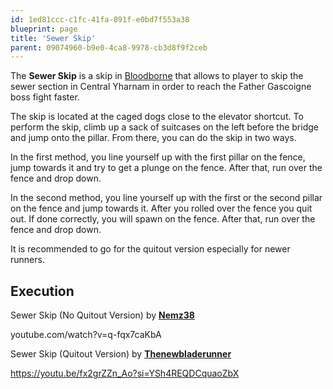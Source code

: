 ```yaml
---
id: 1ed81ccc-c1fc-41fa-891f-e0bd7f553a38
blueprint: page
title: 'Sewer Skip'
parent: 09074960-b9e0-4ca8-9978-cb3d8f9f2ceb
---
```

The **Sewer Skip** is a skip in [Bloodborne](/bloodborne) that allows to player to skip the sewer section in Central Yharnam in order to reach the Father Gascoigne boss fight faster.

The skip is located at the caged dogs close to the elevator shortcut. To perform the skip, climb up a sack of suitcases on the left before the bridge and jump onto the pillar. From there, you can do the skip in two ways.

In the first method, you line yourself up with the first pillar on the fence, jump towards it and try to get a plunge on the fence. After that, run over the fence and drop down.

In the second method, you line yourself up with the first or the second pillar on the fence and jump towards it. After you rolled over the fence you quit out. If done correctly, you will spawn on the fence. After that, run over the fence and drop down.

It is recommended to go for the quitout version especially for newer runners.

## Execution

Sewer Skip (No Quitout Version) by [**Nemz38**](https://www.twitch.tv/Nemz38)

youtube.com/watch?v=q-fqx7caKbA

Sewer Skip (Quitout Version) by [**Thenewbladerunner**](https://www.youtube.com/@thenewbladerunner)

https://youtu.be/fx2grZZn_Ao?si=YSh4REQDCquaoZbX
